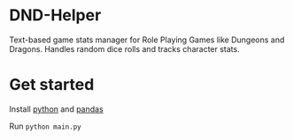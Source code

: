 # DND-Helper
Text-based game stats manager for Role Playing Games like Dungeons and Dragons. Handles random dice rolls and tracks character stats.

# Get started
Install [python](https://www.python.org/downloads/) and [pandas](https://pandas.pydata.org/)

Run `python main.py`
